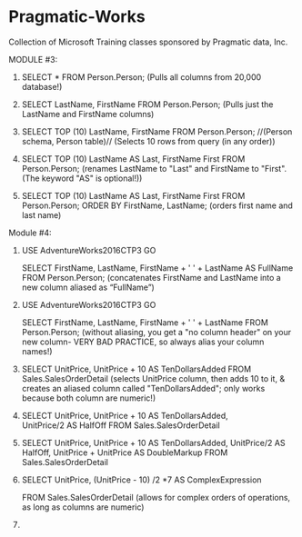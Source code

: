 # Pragmatic-Works
Collection of Microsoft Training classes sponsored by Pragmatic data, Inc.

MODULE #3:

1.	SELECT * FROM Person.Person;
	(Pulls all columns from 20,000 database!)

2.	 SELECT LastName, FirstName FROM Person.Person;
	(Pulls just the LastName and FirstName columns)


3.	SELECT TOP (10) LastName, FirstName
 	FROM Person.Person; //(Person schema, Person table)//
	(Selects 10 rows from query (in any order))

4.	SELECT TOP (10) LastName AS Last, FirstName First
 	FROM Person.Person;
	(renames LastName to "Last" and FirstName to "First".  (The keyword "AS" is optional!))

5.	SELECT TOP (10) LastName AS Last, FirstName First
 	FROM Person.Person;
	ORDER BY FirstName, LastName;
	(orders first name and last name)

Module #4:

1.	USE AdventureWorks2016CTP3
	GO

	SELECT FirstName, LastName, FirstName + ' ' + LastName AS FullName
	FROM Person.Person;
	(concatenates FirstName and  LastName into a new column aliased as “FullName”)

2.	USE AdventureWorks2016CTP3
	GO

	SELECT FirstName, LastName, FirstName + ' ' + LastName 
	FROM Person.Person;
	(without aliasing, you get a "no column header" on your new column- VERY BAD PRACTICE, so always alias your column names!)

3. 	SELECT UnitPrice,
	UnitPrice + 10 AS TenDollarsAdded
	FROM Sales.SalesOrderDetail
	(selects UnitPrice column, then adds 10 to it, & creates an aliased column called "TenDollarsAdded"; only works because both column are numeric!)

4. 	SELECT UnitPrice,
	UnitPrice + 10 AS TenDollarsAdded,  
	UnitPrice/2 AS HalfOff
	FROM Sales.SalesOrderDetail

5. 	SELECT UnitPrice,
	UnitPrice + 10 AS TenDollarsAdded,
	UnitPrice/2 AS HalfOff,
	UnitPrice + UnitPrice AS DoubleMarkup
	FROM Sales.SalesOrderDetail

6. 	SELECT UnitPrice,
	(UnitPrice - 10) /2 *7 AS ComplexExpression
		
	FROM Sales.SalesOrderDetail
	(allows for complex orders of operations, as long as columns are numeric)

7.	